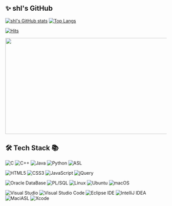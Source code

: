 ## ✨ shl's GitHub

[![shl's GitHub stats](https://github-readme-stats-git-masterrstaa-rickstaa.vercel.app/api?username=lshbluesky&show_icons=true&title_color=FFFFFF&include_all_commits=true&count_private=true&text_color=FFFFFF&icon_color=FFFFFF&bg_color=50,B2EBF4,BBDFF3,C9DDF1,D4DEF3,DDDEF3,E6DEF3,EBDDF2)](https://github.com/anuraghazra/github-readme-stats)
[![Top Langs](https://github-readme-stats.vercel.app/api/top-langs/?username=lshbluesky&layout=compact&title_color=FFFFFF&text_color=FFFFFF&bg_color=50,B2EBF4,BBDFF3,C9DDF1,D4DEF3,DDDEF3,E6DEF3,EBDDF2)](https://github.com/anuraghazra/github-readme-stats)

[![Hits](https://hits.seeyoufarm.com/api/count/incr/badge.svg?url=https%3A%2F%2Fgithub.com%2Flshbluesky&count_bg=%2379C83D&title_bg=%23555555&icon=&icon_color=%23E7E7E7&title=Hits&edge_flat=false)](https://hits.seeyoufarm.com)

<a href="https://github.com/devxb/gitanimals">
<img
  src="https://render.gitanimals.org/farms/lshbluesky"
  width="600"
  height="300"
/>
</a>

## 🛠️ Tech Stack 📚

![C](https://img.shields.io/badge/C-A8B9CC?style=flat-square&logo=C&logoColor=white)
![C++](https://img.shields.io/badge/C++-00599C?style=flat-square&logo=C%2B%2B&logoColor=white)
![Java](https://img.shields.io/badge/Java-007396?style=flat-square&logo=OpenJDK&logoColor=white)
![Python](https://img.shields.io/badge/Python-3776AB?style=flat-square&logo=Python&logoColor=white)
![ASL](https://img.shields.io/badge/ACPI%20Source%20Language%20%28ASL%29-0071C5?style=flat-square&logo=Intel&logoColor=white)

![HTML5](https://img.shields.io/badge/HTML5-E34F26?style=flat-square&logo=HTML5&logoColor=white)
![CSS3](https://img.shields.io/badge/CSS3-1572B6?style=flat-square&logo=CSS3&logoColor=white)
![JavaScript](https://img.shields.io/badge/JavaScript-F7DF1E?style=flat-square&logo=JavaScript&logoColor=black)
![jQuery](https://img.shields.io/badge/jQuery-0769AD?style=flat-square&logo=jQuery&logoColor=white)

![Oracle DataBase](https://img.shields.io/badge/Oracle%20DataBase-F80000?style=flat-square&logo=Oracle&logoColor=white)
![PL/SQL](https://img.shields.io/badge/PL%2FSQL-F80000?style=flat-square&logo=Oracle&logoColor=white)
![Linux](https://img.shields.io/badge/Linux-FCC624?style=flat-square&logo=Linux&logoColor=black)
![Ubuntu](https://img.shields.io/badge/Ubuntu-E95420?style=flat-square&logo=Ubuntu&logoColor=white)
![macOS](https://img.shields.io/badge/macOS-000000?style=flat-square&logo=macOS&logoColor=white)

![Visual Studio](https://img.shields.io/badge/Visual-Studio-5C2D91?style=flat-square&logo=Visual-Studio&logoColor=white)
![Visual Studio Code](https://img.shields.io/badge/Visual%20Studio-Code-007ACC?style=flat-square&logo=Visual-Studio-Code&logoColor=white)
![Eclipse IDE](https://img.shields.io/badge/Eclipse-IDE-2C2255?style=flat-square&logo=Eclipse&logoColor=white)
![IntelliJ IDEA](https://img.shields.io/badge/IntelliJ-IDEA-000000?style=flat-square&logo=IntelliJ-IDEA&logoColor=white)
![MaciASL](https://img.shields.io/badge/MaciASL-0071C5?style=flat-square&logo=Intel&logoColor=white)
![Xcode](https://img.shields.io/badge/Xcode-147EFB?style=flat-square&logo=Xcode&logoColor=white)
